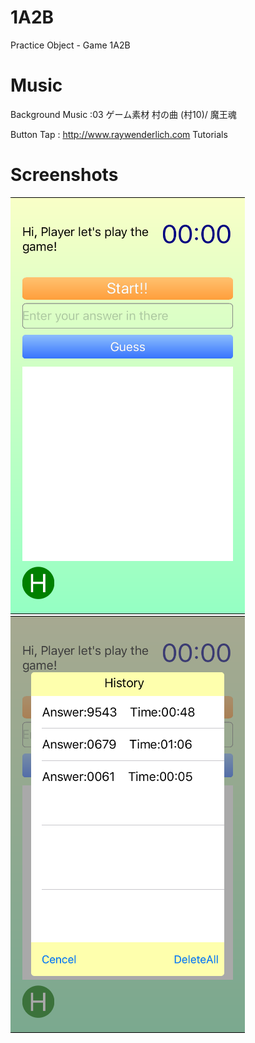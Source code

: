1A2B
====

Practice Object - Game 1A2B

Music
==========
Background Music :03 ゲーム素材 村の曲 (村10)/ 魔王魂

Button Tap : http://www.raywenderlich.com Tutorials

Screenshots
===========
![Screenshots](img/001.png)
![Screenshots](img/002.png)